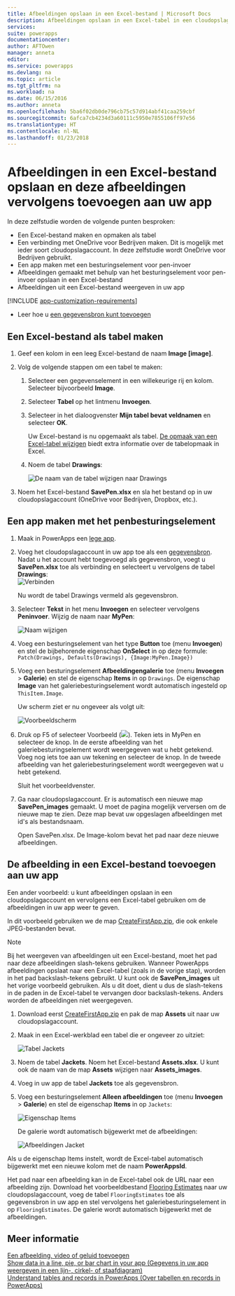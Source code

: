 ```yaml
---
title: Afbeeldingen opslaan in een Excel-bestand | Microsoft Docs
description: Afbeeldingen opslaan in een Excel-tabel in een cloudopslagaccount
services: 
suite: powerapps
documentationcenter: 
author: AFTOwen
manager: anneta
editor: 
ms.service: powerapps
ms.devlang: na
ms.topic: article
ms.tgt_pltfrm: na
ms.workload: na
ms.date: 06/15/2016
ms.author: anneta
ms.openlocfilehash: 5ba6f02db0de796cb75c57d914abf41caa259cbf
ms.sourcegitcommit: 6afca7cb4234d3a60111c5950e7855106ff97e56
ms.translationtype: HT
ms.contentlocale: nl-NL
ms.lasthandoff: 01/23/2018
---
```

# <a name="how-to-save-images-in-an-excel-file-and-then-add-these-images-to-your-app"></a>Afbeeldingen in een Excel-bestand opslaan en deze afbeeldingen vervolgens toevoegen aan uw app

In deze zelfstudie worden de volgende punten besproken:

* Een Excel-bestand maken en opmaken als tabel
* Een verbinding met OneDrive voor Bedrijven maken. Dit is mogelijk met ieder soort cloudopslagaccount. In deze zelfstudie wordt OneDrive voor Bedrijven gebruikt.
* Een app maken met een besturingselement voor pen-invoer
* Afbeeldingen gemaakt met behulp van het besturingselement voor pen-invoer opslaan in een Excel-bestand
* Afbeeldingen uit een Excel-bestand weergeven in uw app

[!INCLUDE [app-customization-requirements](includes/app-customization-requirements.md)]
* Leer hoe u [een gegevensbron kunt toevoegen](add-data-connection.md)

## <a name="create-the-excel-file-as-a-table"></a>Een Excel-bestand als tabel maken

1. Geef een kolom in een leeg Excel-bestand de naam **Image [image]**.
2. Volg de volgende stappen om een tabel te maken:    
   
   1. Selecteer een gegevenselement in een willekeurige rij en kolom. Selecteer bijvoorbeeld **Image**.
   2. Selecteer **Tabel** op het lintmenu **Invoegen**.
   3. Selecteer in het dialoogvenster **Mijn tabel bevat veldnamen** en selecteer **OK**.
      
      Uw Excel-bestand is nu opgemaakt als tabel. [De opmaak van een Excel-tabel wijzigen](https://support.office.com/en-us/article/Format-an-Excel-table-6789619F-C889-495C-99C2-2F971C0E2370) biedt extra informatie over de tabelopmaak in Excel.
   4. Noem de tabel **Drawings**:  
      
      ![De naam van de tabel wijzigen naar Drawings](./media/tutorial-working-with-images-in-excel/drawings-table.png)
3. Noem het Excel-bestand **SavePen.xlsx** en sla het bestand op in uw cloudopslagaccount (OneDrive voor Bedrijven, Dropbox, etc.).

## <a name="create-an-app-with-the-pen-control"></a>Een app maken met het penbesturingselement
1. Maak in PowerApps een [lege app](get-started-create-from-blank.md).
2. Voeg het cloudopslagaccount in uw app toe als een [gegevensbron](add-data-connection.md). Nadat u het account hebt toegevoegd als gegevensbron, voegt u **SavePen.xlsx** toe als verbinding en selecteert u vervolgens de tabel **Drawings**:  
   ![Verbinden](./media/tutorial-working-with-images-in-excel/savepen.png)  
   
   Nu wordt de tabel Drawings vermeld als gegevensbron.
3. Selecteer **Tekst** in het menu **Invoegen** en selecteer vervolgens **Peninvoer**. Wijzig de naam naar **MyPen**:  
   
   ![Naam wijzigen](./media/tutorial-working-with-images-in-excel/rename-mypen.png)
4. Voeg een besturingselement van het type **Button** toe (menu **Invoegen**) en stel de bijbehorende eigenschap **OnSelect** in op deze formule:  
   `Patch(Drawings, Defaults(Drawings), {Image:MyPen.Image})`
5. Voeg een besturingselement **Afbeeldingengalerie** toe (menu **Invoegen** > **Galerie**) en stel de eigenschap **Items** in op `Drawings`. De eigenschap **Image** van het galeriebesturingselement wordt automatisch ingesteld op `ThisItem.Image`.
   
   Uw scherm ziet er nu ongeveer als volgt uit:  
   
   ![Voorbeeldscherm](./media/tutorial-working-with-images-in-excel/screen.png)  
6. Druk op F5 of selecteer Voorbeeld (![](./media/tutorial-working-with-images-in-excel/preview.png)). Teken iets in MyPen en selecteer de knop. In de eerste afbeelding van het galeriebesturingselement wordt weergegeven wat u hebt getekend. Voeg nog iets toe aan uw tekening en selecteer de knop. In de tweede afbeelding van het galeriebesturingselement wordt weergegeven wat u hebt getekend.
   
   Sluit het voorbeeldvenster.
7. Ga naar cloudopslagaccount. Er is automatisch een nieuwe map **SavePen_images** gemaakt. U moet de pagina mogelijk verversen om de nieuwe map te zien. Deze map bevat uw opgeslagen afbeeldingen met id's als bestandsnaam.
   
    Open SavePen.xlsx. De Image-kolom bevat het pad naar deze nieuwe afbeeldingen.

## <a name="add-the-image-in-an-excel-file-to-your-app"></a>De afbeelding in een Excel-bestand toevoegen aan uw app
Een ander voorbeeld: u kunt afbeeldingen opslaan in een cloudopslagaccount en vervolgens een Excel-tabel gebruiken om de afbeeldingen in uw app weer te geven.

In dit voorbeeld gebruiken we de map [CreateFirstApp.zip](http://pwrappssamples.blob.core.windows.net/samples/CreateFirstApp.zip), die ook enkele JPEG-bestanden bevat.

> [!NOTE]
> Bij het weergeven van afbeeldingen uit een Excel-bestand, moet het pad naar deze afbeeldingen slash-tekens gebruiken. Wanneer PowerApps afbeeldingen opslaat naar een Excel-tabel (zoals in de vorige stap), worden in het pad backslash-tekens gebruikt. U kunt ook de **SavePen_images** uit het vorige voorbeeld gebruiken. Als u dit doet, dient u dus de slash-tekens in de paden in de Excel-tabel te vervangen door backslash-tekens. Anders worden de afbeeldingen niet weergegeven.  

1. Download eerst [CreateFirstApp.zip](http://pwrappssamples.blob.core.windows.net/samples/CreateFirstApp.zip) en pak de map **Assets** uit naar uw cloudopslagaccount.
2. Maak in een Excel-werkblad een tabel die er ongeveer zo uitziet:
   
    ![Tabel Jackets](./media/tutorial-working-with-images-in-excel/jackets.png)
3. Noem de tabel **Jackets**. Noem het Excel-bestand **Assets.xlsx**. U kunt ook de naam van de map **Assets** wijzigen naar **Assets_images**.
4. Voeg in uw app de tabel **Jackets** toe als gegevensbron.  
5. Voeg een besturingselement **Alleen afbeeldingen** toe (menu **Invoegen** > **Galerie**) en stel de eigenschap **Items** in op `Jackets`:  
   
    ![Eigenschap Items](./media/tutorial-working-with-images-in-excel/items-jackets.png)
   
    De galerie wordt automatisch bijgewerkt met de afbeeldingen:  
   
    ![Afbeeldingen Jacket](./media/tutorial-working-with-images-in-excel/images.png)

Als u de eigenschap Items instelt, wordt de Excel-tabel automatisch bijgewerkt met een nieuwe kolom met de naam **PowerAppsId**.

Het pad naar een afbeelding kan in de Excel-tabel ook de URL naar een afbeelding zijn. Download het voorbeeldbestand [Flooring Estimates](http://pwrappssamples.blob.core.windows.net/samples/FlooringEstimates.xlsx) naar uw cloudopslagaccount, voeg de tabel `FlooringEstimates` toe als gegevensbron in uw app en stel vervolgens het galeriebesturingselement in op `FlooringEstimates`. De galerie wordt automatisch bijgewerkt met de afbeeldingen.

## <a name="learn-more"></a>Meer informatie
[Een afbeelding, video of geluid toevoegen](add-images-pictures-audio-video.md)  
[Show data in a line, pie, or bar chart in your app (Gegevens in uw app weergeven in een lijn-, cirkel- of staafdiagram)](use-line-pie-bar-chart.md)  
[Understand tables and records in PowerApps (Over tabellen en records in PowerApps)](working-with-tables.md)


